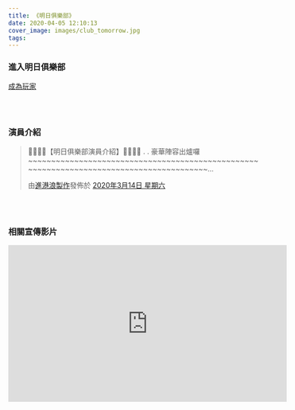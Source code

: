 ```yaml
---
title: 《明日俱樂部》
date: 2020-04-05 12:10:13
cover_image: images/club_tomorrow.jpg
tags:
---
```


### 進入明日俱樂部

<a href="https://www.surpriselab.com.tw/clubtomorrow/" target="_blank">成為玩家</a>

<br/>
<br/>

### 演員介紹

<div id="fb-root"></div>
<script async defer crossorigin="anonymous" src="https://connect.facebook.net/zh_TW/sdk.js#xfbml=1&version=v6.0"></script>

<div class="fb-post" data-href="https://www.facebook.com/KINGKONGWAVE/posts/2617467918575630" data-width="500" data-show-text="true"><blockquote cite="https://developers.facebook.com/KINGKONGWAVE/posts/2617467918575630" class="fb-xfbml-parse-ignore"><p>🌊🌊🌊🌊【明日俱樂部演員介紹】🌊🌊🌊🌊
.
.
豪華陣容出爐囉~~~~~~~~~~~~~~~~~~~~~~~~~~~~~~~~~~~~~~~~~~~~~~~~~~~~~~~~~~~~~~~~~~~~~~~~~~~~~~~~~~~~~~~~~...</p>由<a href="https://www.facebook.com/KINGKONGWAVE/">進港浪製作</a>發佈於&nbsp;<a href="https://developers.facebook.com/KINGKONGWAVE/posts/2617467918575630">2020年3月14日 星期六</a></blockquote></div>

<br/>
<br/>


### 相關宣傳影片

<div class="video-box">
<div class='embed-container'>
    <iframe src='https://www.youtube.com/embed/qdWYDslG984' width="560" height="315" frameborder="0" allow="accelerometer; autoplay; encrypted-media; gyroscope; picture-in-picture" allowfullscreen></iframe>
</div>
</div>

<div id="fb-root"></div>
<script async defer crossorigin="anonymous" src="https://connect.facebook.net/zh_TW/sdk.js#xfbml=1&version=v6.0"></script>
<style>
.video-container {
    position: relative;
    padding-bottom: 56.25%;
    padding-top: 30px; height: 0; overflow: hidden;
}
.video-container iframe,
.video-container object,
.video-container embed {
    position: absolute;
    top: 0;
    left: 0;
    width: inherit;
    height: 100%;
}
.fb-video {
    width: 100%;
} 
.fb-video span {
    margin: 0 !important;
}
.block {
    margin-bottom: 15px;
}
.video-box {
    display: flex;
    flex-wrap: wrap;
}
.video-box > *,
.video-box .fb-video {
    flex: 1 1 560px;
    display: flex;
    justify-content: flex-start;
}
.embed-container {
    margin-bottom: 15px;
}
@media screen and (min-width: 150px) and (max-width: 768px) {.embed-container { position: relative; padding-bottom: 56.25%; height: 0; overflow: hidden; max-width: 100%; } .embed-container iframe, .embed-container object, .embed-container embed { position: absolute; top: 0; left: 0; width: 100%; height: 100%; }}
</style>

<!-- FB/Your embedded video player code -->
<div class="video-box">
<div class=block>
    <div class="fb-video" data-href="https://developers.facebook.com/surpriselabtw/videos/2555730197866444/" data-width="560" data-show-text="false"></div>
    
</div>


